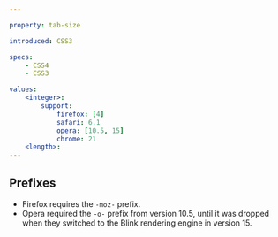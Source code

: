 ```yaml
---

property: tab-size

introduced: CSS3

specs:
    - CSS4
    - CSS3

values:
    <integer>:
        support:
            firefox: [4]
            safari: 6.1
            opera: [10.5, 15]
            chrome: 21
    <length>:
---
```


## Prefixes

- Firefox requires the `-moz-` prefix.
- Opera required the `-o-` prefix from version 10.5, until it was dropped when they switched to the Blink rendering engine in version 15.
